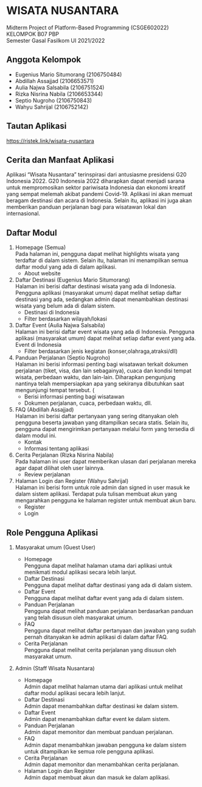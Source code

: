 # WISATA NUSANTARA
Midterm Project of Platform-Based Programming (CSGE602022)
<br>
KELOMPOK B07 PBP
<br>
Semester Gasal Fasilkom UI 2021/2022

## Anggota Kelompok
- Eugenius Mario Situmorang (2106750484)
- Abdillah Assajjad (2106653571)
- Aulia Najwa Salsabila (2106751524)
- Rizka Nisrina Nabila (2106653344)
- Septio Nugroho (2106750843)
- Wahyu Sahrijal (2106752142)

## Tautan Aplikasi
https://ristek.link/wisata-nusantara

## Cerita dan Manfaat Aplikasi
Aplikasi “Wisata Nusantara” terinspirasi dari antusiasme presidensi G20 Indonesia 2022. G20 Indonesia 2022 diharapkan dapat menjadi sarana untuk mempromosikan sektor pariwisata Indonesia dan ekonomi kreatif yang sempat melemah akibat pandemi Covid-19. Aplikasi ini akan memuat beragam destinasi dan acara di Indonesia. Selain itu, aplikasi ini juga akan memberikan panduan perjalanan bagi para wisatawan lokal dan internasional.

## Daftar Modul
1.  Homepage (Semua)<br/>
    Pada halaman ini, pengguna dapat melihat highlights wisata yang terdaftar di dalam sistem. Selain itu, halaman ini menampilkan semua daftar modul yang ada di dalam aplikasi.
    - About website
2.  Daftar Destinasi (Eugenius Mario Situmorang)<br/>
    Halaman ini berisi daftar destinasi wisata yang ada di Indonesia. Pengguna aplikasi (masyarakat umum) dapat melihat setiap daftar destinasi yang ada, sedangkan admin dapat menambahkan destinasi wisata yang belum ada di dalam sistem. 
    - Destinasi di Indonesia
    - Filter berdasarkan wilayah/lokasi
3.  Daftar Event (Aulia Najwa Salsabila)<br/>
    Halaman ini berisi daftar event wisata yang ada di Indonesia. Pengguna aplikasi (masyarakat umum) dapat melihat setiap daftar event yang ada.
    Event di Indonesia
    - Filter berdasarkan jenis kegiatan (konser,olahraga,atraksi/dll)
4.  Panduan Perjalanan (Septio Nugroho)<br/>
    Halaman ini berisi informasi penting bagi wisatawan terkait dokumen perjalanan (tiket, visa, dan lain sebagainya), cuaca dan kondisi tempat wisata, perbedaan waktu, dan lain-lain. Diharapkan pengunjung nantinya telah mempersiapkan apa yang sekiranya dibutuhkan saat mengunjungi tempat tersebut. (
    - Berisi informasi penting bagi wisatawan
    - Dokumen perjalanan, cuaca, perbedaan waktu, dll.
5.  FAQ (Abdillah Assajjad)<br/>
    Halaman ini berisi daftar pertanyaan yang sering ditanyakan oleh pengguna beserta jawaban yang ditampilkan secara statis. Selain itu, pengguna dapat mengirimkan pertanyaan melalui form yang tersedia di dalam modul ini.
    - Kontak
    - Informasi tentang aplikasi
6.  Cerita Perjalanan (Rizka Nisrina Nabila)<br/>
    Pada halaman ini user dapat memberikan ulasan dari perjalanan mereka agar dapat dilihat oleh user lainnya.
    - Review perjalanan 
7.  Halaman Login dan Register (Wahyu Sahrijal)<br/>
    Halaman ini berisi form untuk role admin dan signed in user masuk ke dalam sistem aplikasi. Terdapat pula tulisan membuat akun yang mengarahkan pengguna ke halaman register untuk membuat akun baru.
    - Register
    - Login

## Role Pengguna Aplikasi
1.  Masyarakat umum (Guest User)
    - Homepage<br/>
    Pengguna dapat melihat halaman utama dari aplikasi untuk menikmati modul aplikasi secara lebih lanjut.
    - Daftar Destinasi<br/>
    Pengguna dapat melihat daftar destinasi yang ada di dalam sistem. 
    - Daftar Event<br/>
    Pengguna dapat melihat daftar event yang ada di dalam sistem.
    - Panduan Perjalanan<br/>
    Pengguna dapat melihat panduan perjalanan berdasarkan panduan yang telah disusun oleh masyarakat umum.
    - FAQ<br/>
    Pengguna dapat melihat daftar pertanyaan dan jawaban yang sudah pernah ditanyakan ke admin aplikasi di dalam daftar FAQ.
    - Cerita Perjalanan<br/>
    Pengguna dapat melihat cerita perjalanan yang disusun oleh masyarakat umum. 

2.  Admin (Staff Wisata Nusantara)
    - Homepage<br/>
    Admin dapat melihat halaman utama dari aplikasi untuk melihat daftar modul aplikasi secara lebih lanjut.
    - Daftar Destinasi<br/>
    Admin dapat menambahkan daftar destinasi ke dalam sistem.
    - Daftar Event<br/>
    Admin dapat menambahkan daftar event ke dalam sistem.
    - Panduan Perjalanan<br/>
    Admin dapat memonitor dan membuat panduan perjalanan.
    - FAQ<br/>
    Admin dapat menambahkan jawaban pengguna ke dalam sistem untuk ditampilkan ke semua role pengguna aplikasi.
    - Cerita Perjalanan<br/>
    Admin dapat memonitor dan menambahkan cerita perjalanan.
    - Halaman Login dan Register<br/>
    Admin dapat membuat akun dan masuk ke dalam aplikasi.

